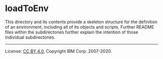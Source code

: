 <!-- SPDX-License-Identifier: CC-BY-4.0 -->
<!-- Copyright IBM Corp. 2007-2020 -->

# loadToEnv

This directory and its contents provide a skeleton structure for the definition of an environment,
including all of its objects and scripts. Further README files within the subdirectories further explain
the intention of those individual subdirectories.

----
License: [CC BY 4.0](https://creativecommons.org/licenses/by/4.0/),
Copyright IBM Corp. 2007-2020.
